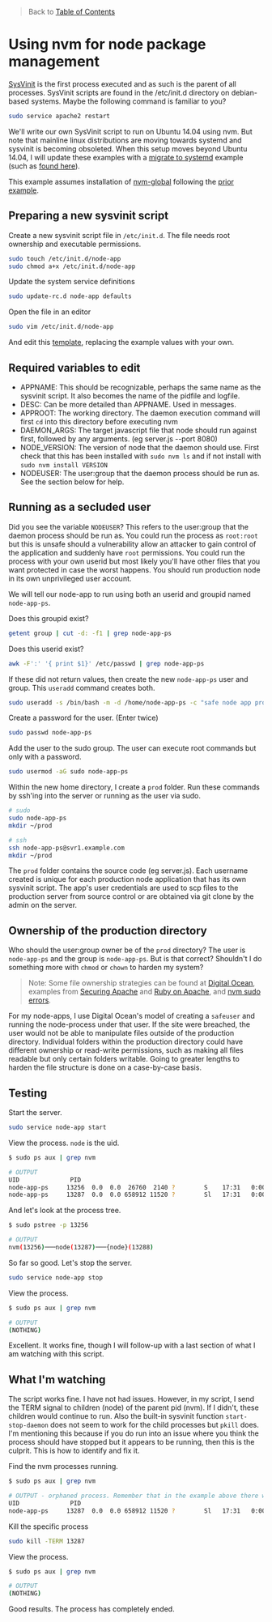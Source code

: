 > Back to [Table of Contents](https://github.com/jpfluger/examples)

# Using nvm for node package management

[SysVinit](https://wiki.archlinux.org/index.php/SysVinit) is the first process executed and as such is the parent of all processes. SysVinit scripts are found in the /etc/init.d directory on debian-based systems. Maybe the following command is familiar to you?

```bash
sudo service apache2 restart
```

We'll write our own SysVinit script to run on Ubuntu 14.04 using nvm. But note that mainline linux distributions are moving towards systemd and sysvinit is becoming obsoleted. When this setup moves beyond Ubuntu 14.04, I will update these examples with a [migrate to systemd](https://wiki.archlinux.org/index.php/SysVinit#Migration_to_systemd) example (such as [found here](http://java.dzone.com/articles/nodejs-production)).

This example assumes installation of [nvm-global](https://github.com/xtuple/nvm) following the [prior example](https://github.com/jpfluger/examples/blob/master/ubuntu-14.04/nvm-for-node-package-management.md).

## Preparing a new sysvinit script

Create a new sysvinit script file in `/etc/init.d`. The file needs root ownership and executable permissions.

```bash
sudo touch /etc/init.d/node-app
sudo chmod a+x /etc/init.d/node-app
```

Update the system service definitions

```bash
sudo update-rc.d node-app defaults
```

Open the file in an editor

```bash
sudo vim /etc/init.d/node-app
```

And edit this [template](https://github.com/jpfluger/examples/blob/master/ubuntu-14.04/sysvinit/node-app), replacing the example values with your own. 

## Required variables to edit

* APPNAME: This should be recognizable, perhaps the same name as the sysvinit script. It also becomes the name of the pidfile and logfile.
* DESC: Can be more detailed than APPNAME. Used in messages.
* APPROOT: The working directory. The daemon execution command will first `cd` into this directory before executing nvm
* DAEMON_ARGS: The target javascript file that node should run against first, followed by any arguments. (eg server.js --port 8080)
* NODE_VERSION: The version of node that the daemon should use. First check that this has been installed with `sudo nvm ls` and if not install with `sudo nvm install VERSION`
* NODEUSER: The user:group that the daemon process should be run as. See the section below for help.

## Running as a secluded user

Did you see the variable `NODEUSER`? This refers to the user:group that the daemon process should be run as. You could run the process as `root:root` but this is unsafe should a vulnerability allow an attacker to gain control of the application and suddenly have `root` permissions. You could run the process with your own userid but most likely you'll have other files that you want protected in case the worst happens. You should run production node in its own unprivileged user account.

We will tell our node-app to run using both an userid and groupid named `node-app-ps`. 

Does this groupid exist?

```bash
getent group | cut -d: -f1 | grep node-app-ps
```

Does this userid exist?

```bash
awk -F':' '{ print $1}' /etc/passwd | grep node-app-ps
```

If these did not return values, then create the new `node-app-ps` user and group. This `useradd` command creates both.


```bash
sudo useradd -s /bin/bash -m -d /home/node-app-ps -c "safe node app process" node-app-ps
```

Create a password for the user. (Enter twice)

```bash
sudo passwd node-app-ps
```

Add the user to the sudo group. The user can execute root commands but only with a password.

```bash
sudo usermod -aG sudo node-app-ps
```

Within the new home directory, I create a `prod` folder. Run these commands by ssh'ing into the server or running as the user via sudo.

```bash
# sudo
sudo node-app-ps
mkdir ~/prod

# ssh
ssh node-app-ps@svr1.example.com
mkdir ~/prod
```

The `prod` folder contains the source code (eg server.js). Each username created is unique for each production node application that has its own sysvinit script. The app's user credentials are used to scp files to the production server from source control or are obtained via git clone by the admin on the server. 

## Ownership of the production directory

Who should the user:group owner be of the `prod` directory?  The user is `node-app-ps` and the group is `node-app-ps`. But is that correct?  Shouldn't I do something more with `chmod` or `chown` to harden my system?

> Note: Some file ownership strategies can be found at [Digital Ocean](https://www.digitalocean.com/community/tutorials/how-to-use-pm2-to-setup-a-node-js-production-environment-on-an-ubuntu-vps), examples from [Securing Apache](http://www.thegeekstuff.com/2011/03/apache-hardening/) and [Ruby on Apache](http://stackoverflow.com/questions/6037286/what-permissions-are-needed-for-apache-passenger), and [nvm sudo errors](http://stackoverflow.com/questions/16151018/npm-throws-error-without-sudo).

For my node-apps, I use Digital Ocean's model of creating a `safeuser` and running the node-process under that user. If the site were breached, the user would not be able to manipulate files outside of the production directory. Individual folders within the production directory could have different ownership or read-write permissions, such as making all files readable but only certain folders writable. Going to greater lengths to harden the file structure is done on a case-by-case basis. 

## Testing

Start the server. 

```bash
sudo service node-app start
```

View the process. `node` is the uid.

```bash
$ sudo ps aux | grep nvm

# OUTPUT
UID              PID
node-app-ps     13256  0.0  0.0  26760  2140 ?        S    17:31   0:00 /bin/bash /usr/local/bin/nvm run 0.10.32 server.js
node-app-ps     13287  0.0  0.0 658912 11520 ?        Sl   17:31   0:00 /usr/local/nvm/v0.10.32/bin/node server.js
```

And let's look at the process tree.

```bash
$ sudo pstree -p 13256

# OUTPUT
nvm(13256)───node(13287)───{node}(13288)
```

So far so good. Let's stop the server.

```bash
sudo service node-app stop
```

View the process.

```bash
$ sudo ps aux | grep nvm

# OUTPUT
(NOTHING)
```

Excellent. It works fine, though I will follow-up with a last section of what I am watching with this script.

## What I'm watching

The script works fine. I have not had issues. However, in my script, I send the TERM signal to children (node) of the parent pid (nvm). If I didn't, these children would continue to run. Also the built-in sysvinit function `start-stop-daemon` does not seem to work for the child processes but `pkill` does. I'm mentioning this because if you do run into an issue where you think the process should have stopped but it appears to be running, then this is the culprit. This is how to identify and fix it.

Find the nvm processes running.

```bash
$ sudo ps aux | grep nvm

# OUTPUT - orphaned process. Remember that in the example above there were two records returned!
UID              PID
node-app-ps     13287  0.0  0.0 658912 11520 ?        Sl   17:31   0:00 /usr/local/nvm/v0.10.32/bin/node server.js
```

Kill the specific process

```bash
sudo kill -TERM 13287
```

View the process.

```bash
$ sudo ps aux | grep nvm

# OUTPUT
(NOTHING)
```

Good results. The process has completely ended.